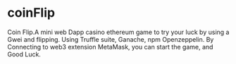 # coinFlip
Coin Flip.A mini web Dapp casino ethereum game to try your luck by using a Gwei and flipping.
Using Truffle suite, Ganache, npm Openzeppelin.
By Connecting to web3 extension MetaMask, you can start the game, and Good Luck.
